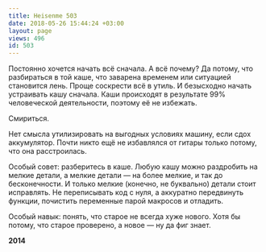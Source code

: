 ```yaml
---
title: Heisenme 503
date: 2018-05-26 15:44:24 +03:00
layout: page
views: 496
id: 503
---
```


Постоянно хочется начать всё сначала. А всё почему? Да потому, что разбираться в той каше, что заварена временем или ситуацией становится лень. Проще соскрести всё в утиль. И безысходно начать устраивать кашу сначала. Каши происходят в результате 99% человеческой деятельности, поэтому её не избежать.

Смириться.

Нет смысла утилизировать на выгодных условиях машину, если сдох аккумулятор. Почти никто ещё не избавлялся от гитары только потому, что она расстроилась.

Особый совет: разберитесь в каше. Любую кашу можно раздробить на мелкие детали, а мелкие детали — на более мелкие, и так до бесконечности. И только мелкие (конечно, не буквально) детали стоит исправлять. Не переписывать код с нуля, а аккуратно передвинуть функции, почистить переменные парой макросов и отладить.

Особый навык: понять, что старое не всегда хуже нового. Хотя бы потому, что старое проверено, а новое — ну да фиг знает.

__2014__



